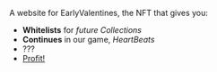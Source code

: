A website for EarlyValentines, the NFT that gives you:
- **Whitelists** for *future Collections*
- **Continues** in our game, *HeartBeats*
- ???
- [Profit!](https://www.youtube.com/watch?v=WpnM37A4P_8)
